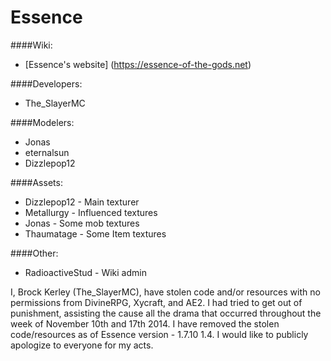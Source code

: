 Essence
=======

####Wiki:
* [Essence's website] (https://essence-of-the-gods.net)

####Developers:
* The_SlayerMC

####Modelers:
* Jonas
* eternalsun
* Dizzlepop12

####Assets:
* Dizzlepop12 - Main texturer
* Metallurgy - Influenced textures
* Jonas - Some mob textures
* Thaumatage - Some Item textures

####Other:
* RadioactiveStud - Wiki admin

I, Brock Kerley (The_SlayerMC), have stolen code and/or resources with no permissions from DivineRPG, Xycraft, and AE2. I had tried to get out of punishment, assisting the cause all the drama that occurred throughout the week of November 10th and 17th 2014. I have removed the stolen code/resources as of Essence version - 1.7.10 1.4. I would like to publicly apologize to everyone for my acts.
